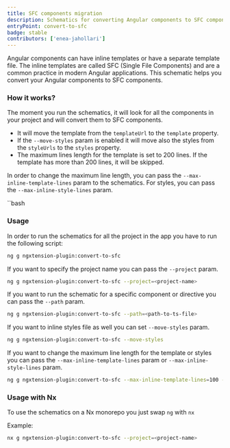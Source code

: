 ```yaml
---
title: SFC components migration
description: Schematics for converting Angular components to SFC components
entryPoint: convert-to-sfc
badge: stable
contributors: ['enea-jahollari']
---
```


Angular components can have inline templates or have a separate template file. The inline templates are called SFC (Single File Components) and are a common practice in modern Angular applications.
This schematic helps you convert your Angular components to SFC components.

### How it works?

The moment you run the schematics, it will look for all the components in your project and will convert them to SFC components.

- It will move the template from the `templateUrl` to the `template` property.
- If the `--move-styles` param is enabled it will move also the styles from the `styleUrls` to the `styles` property.
- The maximum lines length for the template is set to 200 lines. If the template has more than 200 lines, it will be skipped.

In order to change the maximum line length, you can pass the `--max-inline-template-lines` param to the schematics. For styles, you can pass the `--max-inline-style-lines` param.

``bash

### Usage

In order to run the schematics for all the project in the app you have to run the following script:

```bash
ng g ngxtension-plugin:convert-to-sfc
```

If you want to specify the project name you can pass the `--project` param.

```bash
ng g ngxtension-plugin:convert-to-sfc --project=<project-name>
```

If you want to run the schematic for a specific component or directive you can pass the `--path` param.

```bash
ng g ngxtension-plugin:convert-to-sfc --path=<path-to-ts-file>
```

If you want to inline styles file as well you can set `--move-styles` param.

```bash
ng g ngxtension-plugin:convert-to-sfc --move-styles
```

If you want to change the maximum line length for the template or styles you can pass the `--max-inline-template-lines` param or `--max-inline-style-lines` param.

```bash
ng g ngxtension-plugin:convert-to-sfc --max-inline-template-lines=100 --max-inline-style-lines=100 --move-styles
```

### Usage with Nx

To use the schematics on a Nx monorepo you just swap `ng` with `nx`

Example:

```bash
nx g ngxtension-plugin:convert-to-sfc --project=<project-name>
```
